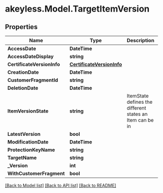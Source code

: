 # akeyless.Model.TargetItemVersion

## Properties

Name | Type | Description | Notes
------------ | ------------- | ------------- | -------------
**AccessDate** | **DateTime** |  | [optional] 
**AccessDateDisplay** | **string** |  | [optional] 
**CertificateVersionInfo** | [**CertificateVersionInfo**](CertificateVersionInfo.md) |  | [optional] 
**CreationDate** | **DateTime** |  | [optional] 
**CustomerFragmentId** | **string** |  | [optional] 
**DeletionDate** | **DateTime** |  | [optional] 
**ItemVersionState** | **string** | ItemState defines the different states an Item can be in | [optional] 
**LatestVersion** | **bool** |  | [optional] 
**ModificationDate** | **DateTime** |  | [optional] 
**ProtectionKeyName** | **string** |  | [optional] 
**TargetName** | **string** |  | [optional] 
**_Version** | **int** |  | [optional] 
**WithCustomerFragment** | **bool** |  | [optional] 

[[Back to Model list]](../README.md#documentation-for-models) [[Back to API list]](../README.md#documentation-for-api-endpoints) [[Back to README]](../README.md)

